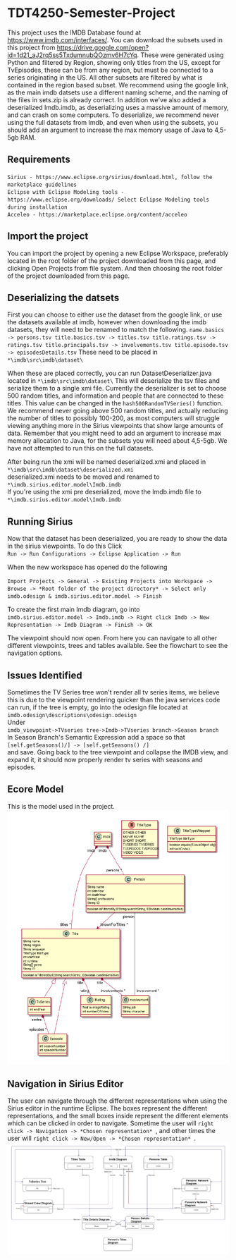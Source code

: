 # TDT4250-Semester-Project
This project uses the IMDB Database found at https://www.imdb.com/interfaces/. You can download the subsets used in this project from https://drive.google.com/open?id=1d21_aJ2rq5ss5TxdumnubQOzmv6H7cYq. These were generated using Python and filtered by Region, showing only titles from the US, except for TvEpisodes, these can be from any region, but must be connected to a series originating in the US. All other subsets are filtered by what is contained in the region based subset.
We recommend using the google link, as the main imdb datsets use a different naming scheme, and the naming of the files in sets.zip is already correct. In addition we've also added a deserialized Imdb.imdb, as deserializing uses a massive amount of memory, and can crash on some computers. To deserialize, we recommend never using the full datasets from Imdb, and even when using the subsets, you should add an argument to increase the max memory usage of Java to 4,5-5gb RAM. 

## Requirements
`Sirius - https://www.eclipse.org/sirius/download.html, follow the marketplace guidelines` <br/>
`Eclipse with Eclipse Modeling tools - https://www.eclipse.org/downloads/ Select Eclipse Modeling tools during installation`<br/>
`Acceleo - https://marketplace.eclipse.org/content/acceleo`<br/>
## Import the project
You can import the project by opening a new Eclipse Workspace, preferably located in the root folder of the project downloaded from this page, and clicking Open Projects from file system. And then choosing the root folder of the project downloaded from this page.

## Deserializing the datsets
First you can choose to either use the dataset from the google link, or use the datasets available at imdb, however when downloading the imdb datasets, they will need to be renamed to match the following. 
`
name.basics -> persons.tsv
title.basics.tsv -> titles.tsv
title.ratings.tsv -> ratings.tsv
title.principals.tsv -> involvements.tsv
title.episode.tsv -> episodesDetails.tsv
`
These need to be placed in `*\imdb\src\imdb\dataset\`

When these are placed correctly, you can run DatasetDeserializer.java located in `*\imdb\src\imdb\dataset\` This will deserialize the tsv files and serialize them to a single xmi file. Currently the deserializer is set to choose 500 random titles, and information and people that are connected to these titles. This value can be changed in the `hash500RandomTVSeries()` function. We recommend never going above 500 random titles, and actually reducing the number of titles to possibly 100-200, as most computers will struggle viewing anything more in the Sirius viewpoints that show large amounts of data. Remember that you might need to add an argument to increase max memory allocation to Java, for the subsets you will need about 4,5-5gb. We have not attempted to run this on the full datasets.

After being run the xmi will be named deserialized.xmi and placed in 
<br/>
`*\imdb\src\imdb\dataset\deserialized.xmi`
<br/>
deserialized.xmi needs to be moved and renamed to <br/>
`*\imdb.sirius.editor.model\Imdb.imdb`
<br/> 
If you're using the xmi pre deserialized, move the Imdb.imdb file to 
<br/> `*\imdb.sirius.editor.model\Imdb.imdb`

## Running Sirius
Now that the dataset has been deserialized, you are ready to show the data in the sirius viewpoints. To do this Click <br/>
`Run -> Run Configurations -> Eclipse Application -> Run`<br/>

When the new workspace has opened do the following <br/>

`Import Projects -> General -> Existing Projects into Workspace -> Browse -> *Root folder of the project directory* -> Select only imdb.odesign & imdb.sirius.editor.model -> Finish`<br/>

To create the first main Imdb diagram, go into <br/> `imdb.sirius.editor.model -> Imdb.imdb -> Right click Imdb -> New Representation -> Imdb Diagram -> Finish -> OK`<br/>

The viewpoint should now open. From here you can navigate to all other different viewpoints, trees and tables available. See the flowchart to see the navigation options.

## Issues Identified
Sometimes the TV Series tree won't render all tv series items, we believe this is due to the viewpoint rendering quicker than the java services code can run, if the tree is empty, go into the odesign file located at <br/>`imdb.odesign\descriptions\odesign.odesign`<br/>
Under <br/>`imdb_viewpoint->TVseries tree->Imdb->TVseries branch->Season branch`<br/> In Season Branch's Semantic Expression add a space so that<br/> `[self.getSeasons()/] -> [self.getSeasons() /]`<br/> and save. Going back to the tree viewpoint and collapse the IMDB view, and expand it, it should now properly render tv series with seasons and episodes.

## Ecore Model
This is the model used in the project.
![UML Diagram of the mode](https://github.com/MiriamFi/tdt4250-semester-project/blob/jacksyv-patch-1/readme-photos/UMLModel.PNG)<br/>


## Navigation in Sirius Editor
The user can navigate through the different representations when using the Sirius editor in the runtime Eclipse. The boxes represent the different representations, and the small boxes inside represent the different elements which can be clicked in order to navigate. Sometime the user will `right click -> Navigation -> *Chosen representation* `, and other times the user will `right click -> New/Open -> *Chosen representation* `. 
![UML Diagram of the mode](https://github.com/MiriamFi/tdt4250-semester-project/blob/jacksyv-patch-1/readme-photos/Navigation.jpg)
